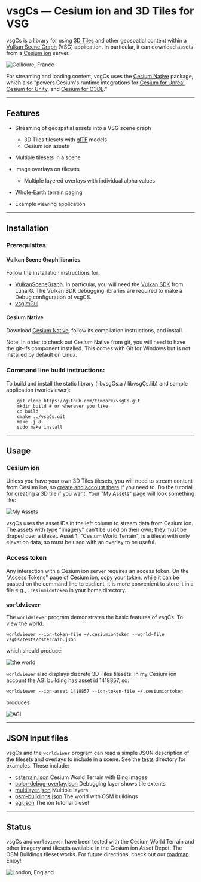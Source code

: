 vsgCs  — Cesium ion and 3D Tiles for VSG
=====
vsgCs is a library for using [3D
Tiles](https://github.com/CesiumGS/3d-tiles) and other geospatial
    content within a [Vulkan Scene Graph](https://github.com/vsg-dev/VulkanSceneGraph) (VSG)
    application. In particular, it can download assets from a 
    [Cesium ion](https://cesium.com/platform/cesium-ion/) server.

<img src="doc/img/collioure.png" alt="Collioure, France">

For streaming and loading content, vsgCs uses the [Cesium Native](https://github.com/CesiumGS/cesium-native)
package, which also "powers Cesium's runtime integrations for
[Cesium for Unreal](https://github.com/CesiumGS/cesium-unreal),
[Cesium for Unity](https://github.com/CesiumGS/cesium-unity), and
[Cesium for O3DE](https://github.com/CesiumGS/cesium-o3de)."

---

## Features

- Streaming of geospatial assets into a VSG scene graph
  - 3D Tiles tilesets with [glTF](https://www.khronos.org/gltf/) models
  - Cesium ion assets
  
- Multiple tilesets in a scene
- Image overlays on tilesets
  - Multiple layered overlays with individual alpha values

- Whole-Earth terrain paging
- Example viewing application

---

## Installation

### Prerequisites:
#### Vulkan Scene Graph libraries
Follow the installation instructions for:
- [VulkanSceneGraph](https://github.com/vsg-dev/VulkanSceneGraph). In
  particular, you will need the [Vulkan SDK](https://vulkan.lunarg.com/sdk/home)
  from LunarG. The Vulkan SDK debugging libraries are required to make a Debug configuration of vsgCS. 
- [vsgImGui](https://github.com/vsg-dev/vsgImGui)

#### Cesium Native

Download  [Cesium Native](https://github.com/CesiumGS/cesium-native),
follow its compilation instructions, and install. 

Note: In order to check out Cesium Native from git, you will need to
have the git-lfs component installed. This comes with Git for Windows
but is not installed by default on Linux.

### Command line build instructions:

To build and install the static library (libvsgCs.a / libvsgCs.lib) and sample
application (worldviewer):
```
    git clone https://github.com/timoore/vsgCs.git
    mkdir build # or wherever you like
    cd build
    cmake ../vsgCs.git
    make -j 8
    sudo make install
```
---


## Usage

### Cesium ion

Unless you have your own 3D Tiles tilesets, you will need to stream
content from Cesium ion, so [create and account there](https://ion.cesium.com/signup/)
if you need to. Do the tutorial for creating a 3D tile if you want. Your "My Assets" page will look
something like:

<img src="doc/img/my_assets.png" alt="My Assets">

vsgCs uses the asset IDs in the left column to stream data from Cesium
ion. The assets with type "Imagery" can't be used on their own; they
must be draped over a tileset. Asset 1, "Cesium World Terrain", is
a tileset with only elevation data, so must be used with an overlay to
be useful.

### Access token

Any interaction with a Cesium ion server requires an access token. On
the "Access Tokens" page of Cesium ion, copy your token. while it can
be passed on the command line to csclient, it is more convenient to
store it in a file e.g., `.cesiumiontoken` in your home directory.

### `worldviewer`

The `worldviewer` program demonstrates the basic features of vsgCs. To
view the world:

```
worldviewer --ion-token-file ~/.cesiumiontoken --world-file vsgCs/tests/csterrain.json
```

which should produce:

<img src="doc/img/world.png" alt="the world">

`worldviewer` also displays discrete 3D Tiles tilesets. In my Cesium ion
account the AGI building has asset id 1418857, so:

```
worldviewer --ion-asset 1418857 --ion-token-file ~/.cesiumiontoken
```

produces

<img src="doc/img/agi.png" alt="AGI">

---

## JSON input files

vsgCs and the `worldviwer` program can read a simple JSON description
of the tilesets and overlays to include in a scene. See the
[tests](tests) directory for examples. These include:

* [csterrain.json](tests/csterrain.json) Cesium World Terrain with
  Bing images
* [color-debug-overlay.json](tests/color-debug-overlay.json) Debugging
  layer shows tile extents
* [multilayer.json](tests/multilayer.json) Multiple layers
* [osm-buildings.json](tests/osm-buildings.json) The world with OSM buildings
* [agi.json](tests/agi.json) The ion tutorial tileset

---

## Status

vsgCs and `worldviewer` have been tested with the Cesium World Terrain
and other imagery and tilesets available in the Cesium ion Asset
Depot. The OSM Buildings tileset works. For future directions, check
out our [roadmap](doc/ROADMAP.md). Enjoy!

<img src="doc/img/london.png" alt="London, England">

